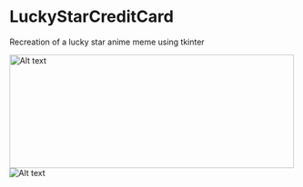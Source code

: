 # LuckyStarCreditCard
 Recreation of a lucky star anime meme using tkinter

<img src="https://cdn.discordapp.com/attachments/1024349324248879195/1172901451022995558/image.png?ex=65620099&is=654f8b99&hm=9c91eaef42e55d2cbe9f489f17cfab9dfa573ec6d97a26548ae9f3027a68cff5" alt="Alt text" width="500" height="200">

<img src="https://i.kym-cdn.com/photos/images/newsfeed/001/154/083/6f7.gif" alt="Alt text">
